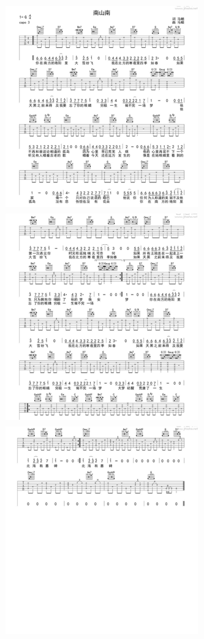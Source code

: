 ![](img/(1)南山南/img-2023-01-09-13-43-17.png)

![](img/(1)南山南/img-2023-01-09-13-43-40.png)

![](img/(1)南山南/img-2023-01-09-13-43-56.png)